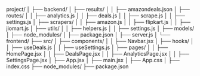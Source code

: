 project/
│
├── backend/
│   ├── results/
│   │   ├── amazondeals.json
│   ├── routes/
│   │   ├── analytics.js
│   │   ├── deals.js
│   │   ├── scrape.js
│   │   ├── settings.js
│   ├── scrapers/
│   │   ├── amazon.js
│   │   ├── flipkart.js
│   │   ├── jiomart.js
│   ├── utils/
│   │   ├── helpers.js
│   │   ├── settings.js
│   ├── models/
│   ├── node_modules/
│   ├── package.json
│   ├── server.js
│
└── frontend/
    ├── src/
    │   ├── components/
    │   │   ├── Navbar.jsx
    │   ├── hooks/
    │   │   ├── useDeals.js
    │   │   ├── useSettings.js
    │   ├── pages/
    │   │   ├── HomePage.jsx
    │   │   ├── DealsPage.jsx
    │   │   ├── AnalyticsPage.jsx
    │   │   ├── SettingsPage.jsx
    │   ├── App.jsx
    │   ├── main.jsx
    │   ├── App.css
    │   ├── index.css
    ├── node_modules/
    ├── package.json

